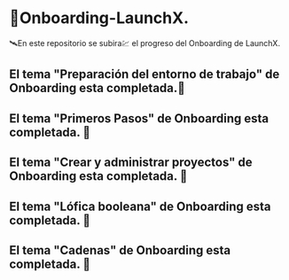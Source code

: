 # 🚀Onboarding-LaunchX.

🛰En este repositorio se subira💹 el progreso del Onboarding de LaunchX.

## El tema "Preparación del entorno de trabajo" de Onboarding esta completada.💚

## El tema "Primeros Pasos" de Onboarding esta completada. 💚

## El tema "Crear y administrar proyectos" de Onboarding esta completada. 💚

## El tema "Lófica booleana" de Onboarding esta completada. 💚

## El tema "Cadenas" de Onboarding esta completada. 💚
